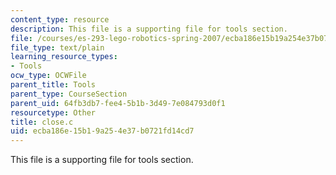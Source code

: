 ```yaml
---
content_type: resource
description: This file is a supporting file for tools section.
file: /courses/es-293-lego-robotics-spring-2007/ecba186e15b19a254e37b0721fd14cd7_close.c
file_type: text/plain
learning_resource_types:
- Tools
ocw_type: OCWFile
parent_title: Tools
parent_type: CourseSection
parent_uid: 64fb3db7-fee4-5b1b-3d49-7e084793d0f1
resourcetype: Other
title: close.c
uid: ecba186e-15b1-9a25-4e37-b0721fd14cd7
---
```

This file is a supporting file for tools section.